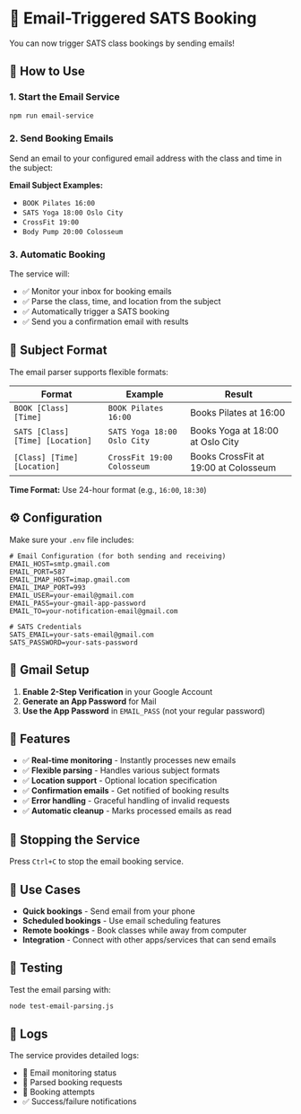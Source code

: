 # 📧 Email-Triggered SATS Booking

You can now trigger SATS class bookings by sending emails! 

## 🚀 How to Use

### 1. Start the Email Service
```bash
npm run email-service
```

### 2. Send Booking Emails
Send an email to your configured email address with the class and time in the subject:

**Email Subject Examples:**
- `BOOK Pilates 16:00`
- `SATS Yoga 18:00 Oslo City`
- `CrossFit 19:00`
- `Body Pump 20:00 Colosseum`

### 3. Automatic Booking
The service will:
- ✅ Monitor your inbox for booking emails
- ✅ Parse the class, time, and location from the subject
- ✅ Automatically trigger a SATS booking
- ✅ Send you a confirmation email with results

## 📧 Subject Format

The email parser supports flexible formats:

| Format | Example | Result |
|--------|---------|--------|
| `BOOK [Class] [Time]` | `BOOK Pilates 16:00` | Books Pilates at 16:00 |
| `SATS [Class] [Time] [Location]` | `SATS Yoga 18:00 Oslo City` | Books Yoga at 18:00 at Oslo City |
| `[Class] [Time] [Location]` | `CrossFit 19:00 Colosseum` | Books CrossFit at 19:00 at Colosseum |

**Time Format:** Use 24-hour format (e.g., `16:00`, `18:30`)

## ⚙️ Configuration

Make sure your `.env` file includes:

```env
# Email Configuration (for both sending and receiving)
EMAIL_HOST=smtp.gmail.com
EMAIL_PORT=587
EMAIL_IMAP_HOST=imap.gmail.com
EMAIL_IMAP_PORT=993
EMAIL_USER=your-email@gmail.com
EMAIL_PASS=your-gmail-app-password
EMAIL_TO=your-notification-email@gmail.com

# SATS Credentials
SATS_EMAIL=your-sats-email@gmail.com
SATS_PASSWORD=your-sats-password
```

## 🔐 Gmail Setup

1. **Enable 2-Step Verification** in your Google Account
2. **Generate an App Password** for Mail
3. **Use the App Password** in `EMAIL_PASS` (not your regular password)

## 🎯 Features

- ✅ **Real-time monitoring** - Instantly processes new emails
- ✅ **Flexible parsing** - Handles various subject formats
- ✅ **Location support** - Optional location specification
- ✅ **Confirmation emails** - Get notified of booking results
- ✅ **Error handling** - Graceful handling of invalid requests
- ✅ **Automatic cleanup** - Marks processed emails as read

## 🛑 Stopping the Service

Press `Ctrl+C` to stop the email booking service.

## 📱 Use Cases

- **Quick bookings** - Send email from your phone
- **Scheduled bookings** - Use email scheduling features
- **Remote bookings** - Book classes while away from computer
- **Integration** - Connect with other apps/services that can send emails

## 🧪 Testing

Test the email parsing with:
```bash
node test-email-parsing.js
```

## 📝 Logs

The service provides detailed logs:
- 📧 Email monitoring status
- 🎯 Parsed booking requests
- 🚀 Booking attempts
- ✅ Success/failure notifications